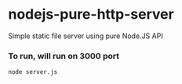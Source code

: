 # nodejs-pure-http-server
Simple static file server using pure Node.JS API

### To run, will run on 3000 port
```
node server.js
```
